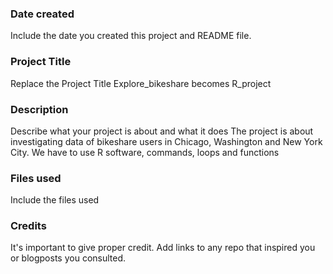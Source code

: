 ### Date created
Include the date you created this project and README file.

### Project Title
Replace the Project Title
Explore_bikeshare becomes R_project

### Description
Describe what your project is about and what it does
 The project is about investigating data of bikeshare users in Chicago, Washington and New York City. We have to use R software, commands, loops and functions

### Files used
Include the files used

### Credits
It's important to give proper credit. Add links to any repo that inspired you or blogposts you consulted.

